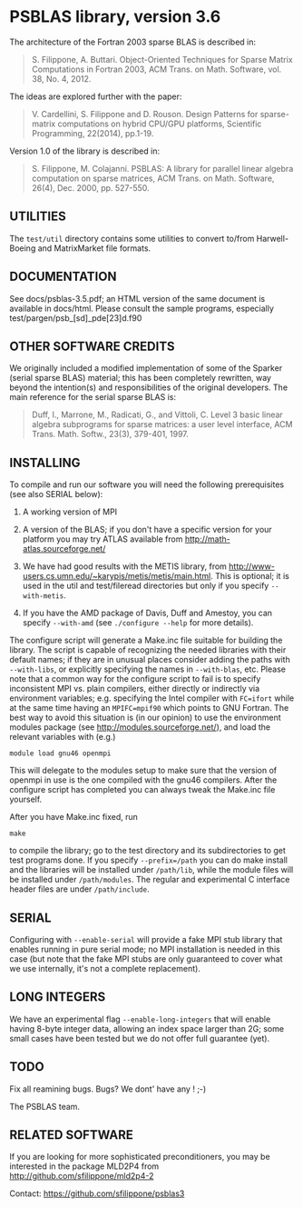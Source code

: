 PSBLAS library, version 3.6
===========================

The architecture of the Fortran 2003 sparse BLAS is described in:
>S. Filippone, A. Buttari. Object-Oriented Techniques for Sparse Matrix
>Computations in Fortran 2003, ACM Trans. on Math. Software, vol. 38, No.
4, 2012.

The ideas are explored further with the paper:
>V. Cardellini, S. Filippone and D. Rouson. Design Patterns for
>sparse-matrix computations on hybrid CPU/GPU platforms, Scientific 
>Programming, 22(2014), pp.1-19.

Version 1.0 of the library is described in:
>S. Filippone, M. Colajanni. PSBLAS: A library for parallel linear
>algebra computation on sparse matrices, ACM Trans. on Math. Software,
>26(4), Dec. 2000, pp. 527-550.


UTILITIES
---------
The `test/util` directory contains some utilities to convert to/from
Harwell-Boeing and MatrixMarket file formats.


DOCUMENTATION
-------------
See docs/psblas-3.5.pdf; an HTML version of the same document is
available in docs/html. Please consult the sample programs, especially
test/pargen/psb_[sd]_pde[23]d.f90


OTHER SOFTWARE CREDITS 
----------------------
We originally included a modified implementation of some of the Sparker
(serial sparse BLAS)  material; this has been completely rewritten, way
beyond the intention(s) and responsibilities of the original developers.
The main reference for the serial sparse BLAS is:
>Duff, I., Marrone, M., Radicati, G., and Vittoli, C. Level 3 basic 
>linear algebra subprograms for sparse matrices: a user level interface,
>ACM Trans. Math. Softw., 23(3), 379-401, 1997.


INSTALLING
----------
To compile and run our software you will need the following
prerequisites (see also SERIAL below):

1. A working version of MPI

2. A version of the BLAS; if you don't have a specific version for your
   platform you may try ATLAS available from
   http://math-atlas.sourceforge.net/ 

3. We have had good results with  the METIS library, from 
   http://www-users.cs.umn.edu/~karypis/metis/metis/main.html.
   This is optional; it is  used in the util and test/fileread
   directories but only if you specify `--with-metis`.

4. If you have the AMD package of Davis, Duff and Amestoy, you can
   specify `--with-amd` (see `./configure --help` for more details). 

The configure script will generate a Make.inc file suitable for building
the library. The script is capable of recognizing the needed libraries
with their default names; if they are in unusual places consider adding
the paths with `--with-libs`, or explicitly specifying the names in
`--with-blas`, etc. Please note that a common way for the configure script
to fail is to specify inconsistent MPI vs. plain compilers, either
directly or indirectly via environment variables; e.g. specifying the
Intel compiler with `FC=ifort` while at the same time having an 
`MPIFC=mpif90` which points to GNU Fortran. The best way to avoid this
situation is (in our opinion) to use the environment modules package
(see http://modules.sourceforge.net/), and load the relevant
variables with (e.g.) 
```
module load gnu46 openmpi
```
This will delegate to the modules setup to make sure that the version of
openmpi in use is the one compiled with the gnu46 compilers. After the
configure script has completed you can always tweak the Make.inc file
yourself. 

After you have Make.inc fixed,  run 
```
make
``` 
to  compile the library; go to the test directory and its subdirectories
to get test programs done. If you specify `--prefix=/path` you can do make
install and the libraries will be installed under `/path/lib`, while the
module files will be installed under `/path/modules`. The regular and
experimental C interface header files are under `/path/include`.

SERIAL
------
Configuring with `--enable-serial` will provide a fake MPI stub library
that enables running in pure serial mode; no MPI installation is needed
in this case (but note that the fake MPI stubs are only guaranteed to
cover what we use internally, it's not a complete replacement). 

LONG INTEGERS
-------------
We have an experimental flag `--enable-long-integers` that will enable 
having 8-byte integer data, allowing an index space larger than 2G; some
small cases have been tested but we do not offer full guarantee (yet).


TODO
----
Fix all reamining bugs. Bugs? We dont' have any ! ;-)


The PSBLAS team. 

RELATED SOFTWARE
----------------
If you are looking for more sophisticated preconditioners, you may be
interested in the package MLD2P4 from
<http://github.com/sfilippone/mld2p4-2>


Contact: <https://github.com/sfilippone/psblas3>
